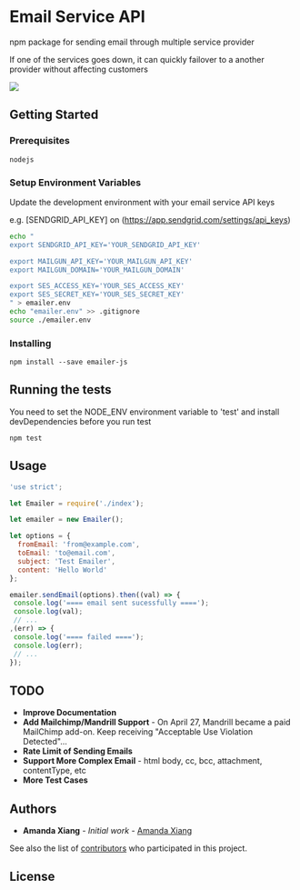 # Email Service API

npm package for sending email through multiple service provider

If one of the services goes down, it can quickly failover to a another provider without affecting customers

![](https://cloud.githubusercontent.com/assets/4859095/26795459/4d1b453a-4a58-11e7-9147-98dfedd46680.png)

## Getting Started

### Prerequisites

```
nodejs
```

### Setup Environment Variables

Update the development environment with your email service API keys

e.g. [SENDGRID_API_KEY] on (https://app.sendgrid.com/settings/api_keys)

```bash
echo "
export SENDGRID_API_KEY='YOUR_SENDGRID_API_KEY'

export MAILGUN_API_KEY='YOUR_MAILGUN_API_KEY'
export MAILGUN_DOMAIN='YOUR_MAILGUN_DOMAIN'

export SES_ACCESS_KEY='YOUR_SES_ACCESS_KEY'
export SES_SECRET_KEY='YOUR_SES_SECRET_KEY'
" > emailer.env
echo "emailer.env" >> .gitignore
source ./emailer.env
```

### Installing

```
npm install --save emailer-js
```

## Running the tests

You need to set the NODE_ENV environment variable to 'test' and install devDependencies before you run test
```
npm test
```

## Usage
```javascript
'use strict';

let Emailer = require('./index');

let emailer = new Emailer();

let options = {
  fromEmail: 'from@example.com',
  toEmail: 'to@email.com',
  subject: 'Test Emailer',
  content: 'Hello World'
};

emailer.sendEmail(options).then((val) => {
 console.log('==== email sent sucessfully ====');
 console.log(val);
 // ...
,(err) => {
 console.log('==== failed ====');
 console.log(err);
 // ...
});

```

## TODO

* **Improve Documentation**
* **Add Mailchimp/Mandrill Support** - On April 27, Mandrill became a paid MailChimp add-on. Keep receiving "Acceptable Use Violation Detected"...
* **Rate Limit of Sending Emails**
* **Support More Complex Email** - html body, cc, bcc, attachment, contentType, etc
* **More Test Cases**

## Authors

* **Amanda Xiang** - *Initial work* - [Amanda Xiang](https://github.com/jialixiang)

See also the list of [contributors](https://github.com/jialixiang/emailer-js/contributors) who participated in this project.

## License

